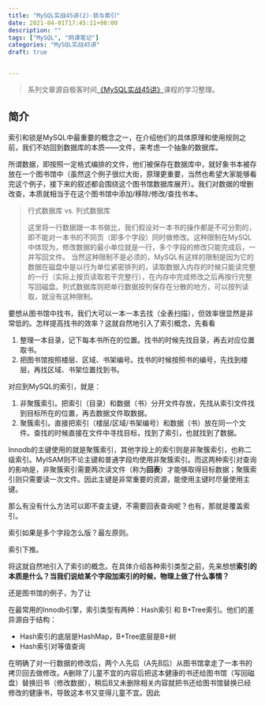 ```yaml
---
title: "MySQL实战45讲(2)-锁与索引"
date: 2021-04-01T17:45:11+08:00
description: ""
tags: ["MySQL", "网课笔记"]
categories: "MySQL实战45讲"
draft: true


---
```


> 系列文章源自极客时间[《MySQL实战45讲》](http://gk.link/a/10pWf)课程的学习整理。

## 简介

索引和锁是MySQL中最重要的概念之一，在介绍他们的具体原理和使用规则之前，我们不妨回到数据库的本质——文件，来考虑一个抽象的数据库。

所谓数据，即按照一定格式编排的文件，他们被保存在数据库中，就好象书本被存放在一个图书馆中（虽然这个例子很烂大街，原理更重要，当然也希望大家能够看完这个例子，接下来的叙述都会围绕这个图书馆数据库展开）。我们对数据的增删改查，本质就相当于在这个图书馆中添加/移除/修改/查找书本。

> 行式数据库 vs. 列式数据库
>
>  这里将一行数据跟一本书做比，我们假设对一本书的操作都是不可分割的，即不能对一本书的不同页（即多个字段）同时做修改。这种限制在MySQL中体现为，修改数据的最小单位就是一行，多个字段的修改只能完成后，一并写回文件。
> 当然这种限制不是必须的，MySQL有这样的限制是因为它的数据在磁盘中是以行为单位紧密排列的，读取数据入内存的时候只能读完整的一行（实际上按页读取若干完整行），在内存中完成修改之后再按行完整写回磁盘。列式数据库则把单行数据按列保存在分散的地方，可以按列读取，就没有这种限制。 

要想从图书馆中找书，我们大可以一本一本去找（全表扫描），但效率很显然是非常低的。怎样提高找书的效率？这就自然地引入了索引概念，先看看

1. 整理一本目录，记下每本书所在的位置。找书的时候先找目录，再去对应位置取书。
2. 把图书馆按照楼层、区域、书架编号。找书的时候按照书的编号，先找到楼层，再找区域、书架位置找到书。

对应到MySQL的索引，就是：

1. 非聚簇索引。把索引（目录）和数据（书）分开文件存放，先找从索引文件找到目标所在的位置，再去数据文件取数据。 
2. 聚簇索引。直接把索引（楼层/区域/书架编号）和数据（书）放在同一个文件。查找的时候直接在文件中寻找目标，找到了索引，也就找到了数据。

Innodb的主键使用的就是聚簇索引，其他字段上的索引则是非聚簇索引，也称二级索引。MyISAM则不论主键和普通字段均使用非聚簇索引。而这两种索引对查询的影响是，非聚簇索引需要两次读文件（称为**回表**）才能够取得目标数据；聚簇索引则只需要读一次文件。因此主键是非常重要的资源，能使用主键时尽量使用主键。

那么有没有什么方法可以即不查主键，不需要回表查询呢？也有，那就是覆盖索引。

索引如果是多个字段怎么版？最左原则。

索引下推。



将这就自然地引入了索引的概念。在具体介绍各种索引类型之前，先来想想**索引的本质是什么？当我们说给某个字段加索引的时候，物理上做了什么事情？**

还是图书馆的例子，为了让



在最常用的Innodb引擎，索引类型有两种：Hash索引 和 B+Tree索引。他们的差异源自于结构：

- Hash索引的底层是HashMap，B+Tree底层是B+树
- Hash索引对等值查询

在明确了对一行数据的修改后，两个人先后（A先B后）从图书馆拿走了一本书的拷贝回去做修改。A删除了儿童不宜的内容后把这本健康的书还给图书馆（写回磁盘）替换旧书（修改数据），稍后B又未删除相关内容就把书还给图书馆替换已经修改的健康书，导致这本书又变得儿童不宜。因此